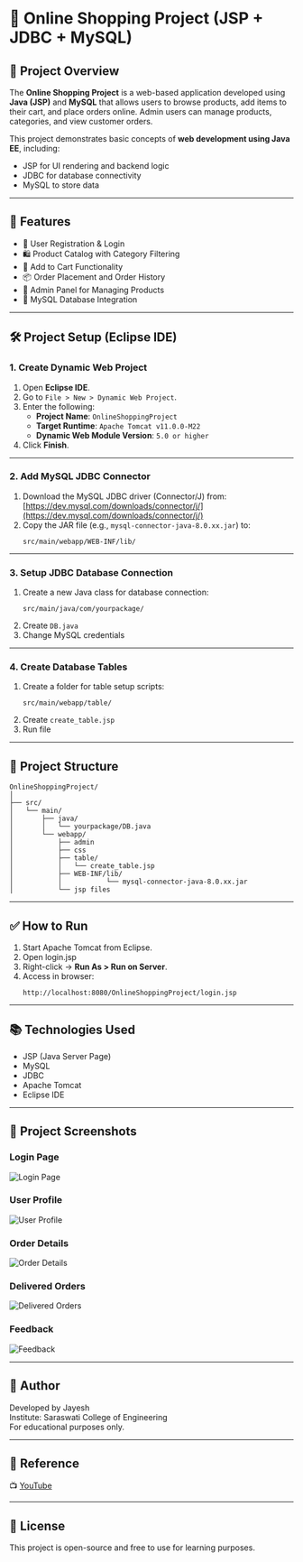 
# 🛒 Online Shopping Project (JSP + JDBC + MySQL)

## 📖 Project Overview

The **Online Shopping Project** is a web-based application developed using **Java (JSP)** and **MySQL** that allows users to browse products, add items to their cart, and place orders online. Admin users can manage products, categories, and view customer orders.

This project demonstrates basic concepts of **web development using Java EE**, including:
- JSP for UI rendering and backend logic
- JDBC for database connectivity
- MySQL to store data

---

## 🚀 Features

- 🧍 User Registration & Login  
- 🛍️ Product Catalog with Category Filtering  
- 🛒 Add to Cart Functionality  
- 📦 Order Placement and Order History  
- 🔐 Admin Panel for Managing Products  
- 💾 MySQL Database Integration

---

## 🛠️ Project Setup (Eclipse IDE)

### 1. **Create Dynamic Web Project**
1. Open **Eclipse IDE**.
2. Go to `File > New > Dynamic Web Project`.
3. Enter the following:
   - **Project Name**: `OnlineShoppingProject`
   - **Target Runtime**: `Apache Tomcat v11.0.0-M22`
   - **Dynamic Web Module Version**: `5.0 or higher`
4. Click **Finish**.

---

### 2. **Add MySQL JDBC Connector**

1. Download the MySQL JDBC driver (Connector/J) from:  
   [https://dev.mysql.com/downloads/connector/j/](https://dev.mysql.com/downloads/connector/j/)
2. Copy the JAR file (e.g., `mysql-connector-java-8.0.xx.jar`) to:
   ```
   src/main/webapp/WEB-INF/lib/
   ```

---

### 3. **Setup JDBC Database Connection**

1. Create a new Java class for database connection:
   ```
   src/main/java/com/yourpackage/
   ```
2. Create `DB.java`
3. Change MySQL credentials
---

### 4. **Create Database Tables**

1. Create a folder for table setup scripts:
   ```
   src/main/webapp/table/
   ```
2. Create `create_table.jsp`
3. Run file

---

## 📁 Project Structure

```
OnlineShoppingProject/
│
├── src/
│   └── main/
│       ├── java/
│       │   └── yourpackage/DB.java
│       └── webapp/
│           ├── admin
│           ├── css
│           ├── table/
│           │   └── create_table.jsp
│           ├── WEB-INF/lib/
│           │           └── mysql-connector-java-8.0.xx.jar
│           └── jsp files
```

---

## ✅ How to Run

1. Start Apache Tomcat from Eclipse.
2. Open login.jsp
3. Right-click → **Run As > Run on Server**.
3. Access in browser:
   ```
   http://localhost:8080/OnlineShoppingProject/login.jsp
   ```

---

## 📚 Technologies Used

- JSP (Java Server Page)
- MySQL
- JDBC
- Apache Tomcat
- Eclipse IDE

---

## 📸 Project Screenshots

### Login Page
![Login Page](assets/login.png)
### User Profile
![User Profile](assets/userProfile.png)
### Order Details
![Order Details](assets/orderDetails.png)
### Delivered Orders
![Delivered Orders](assets/deliveredOrders.png)
### Feedback
![Feedback](assets/feedback.png)

---

## 📌 Author

Developed by Jayesh  
Institute: Saraswati College of Engineering  
For educational purposes only.

---

## 🔗 Reference

📺 [YouTube](https://youtube.com/playlist?list=PLdRq0mbeEBmwJhUtz6R9ISdOn68UE7ohZ&si=H9McCrOmQ48hhrYF)

---

## 📄 License

This project is open-source and free to use for learning purposes.


